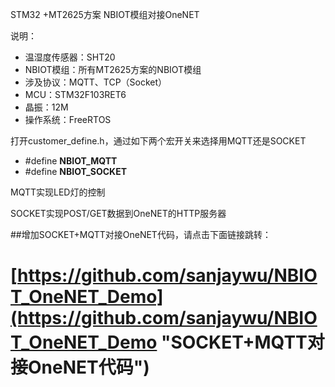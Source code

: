
STM32 +MT2625方案 NBIOT模组对接OneNET

说明：

- 温湿度传感器：SHT20
- NBIOT模组：所有MT2625方案的NBIOT模组
- 涉及协议：MQTT、TCP（Socket）
- MCU：STM32F103RET6
- 晶振：12M
- 操作系统：FreeRTOS

打开customer_define.h，通过如下两个宏开关来选择用MQTT还是SOCKET

- #define __NBIOT_MQTT__
- #define __NBIOT_SOCKET__

MQTT实现LED灯的控制

SOCKET实现POST/GET数据到OneNET的HTTP服务器


##增加SOCKET+MQTT对接OneNET代码，请点击下面链接跳转：

# [https://github.com/sanjaywu/NBIOT_OneNET_Demo](https://github.com/sanjaywu/NBIOT_OneNET_Demo "SOCKET+MQTT对接OneNET代码") #

